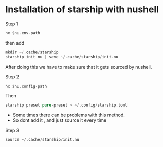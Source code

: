 # Installation of starship with nushell

Step 1

```rs
hx $nu.env-path
```

then add

```rs
mkdir ~/.cache/starship
starship init nu | save ~/.cache/starship/init.nu
```

After doing this we have to make sure that it gets sourced by nushell.

Step 2

```rs
hx $nu.config-path
```

Then

```rs
starship preset pure-preset > ~/.config/starship.toml
```

- Some times there can be problems with this method.
- So dont add it , and just source it every time

Step 3

```rs
source ~/.cache/starship/init.nu
```
